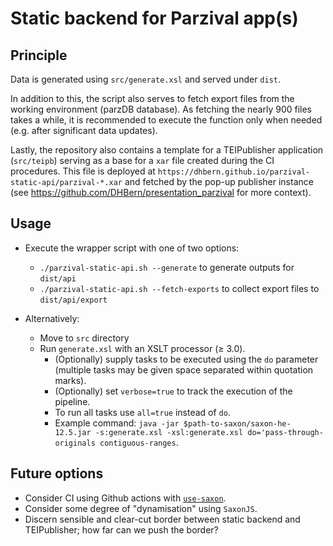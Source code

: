 # Static backend for Parzival app(s)

## Principle

Data is generated using `src/generate.xsl` and served under `dist`.

In addition to this, the script also serves to fetch export files from the working environment (parzDB database). As fetching the nearly 900 files takes a while, it is recommended to execute the function only when needed (e.g. after significant data updates).

Lastly, the repository also contains a template for a TEIPublisher application (`src/teipb`) serving as a base for a `xar` file created during the CI procedures. This file is deployed at `https://dhbern.github.io/parzival-static-api/parzival-*.xar` and fetched by the pop-up publisher instance (see https://github.com/DHBern/presentation_parzival for more context).

## Usage

* Execute the wrapper script with one of two options:
  * `./parzival-static-api.sh --generate` to generate outputs for `dist/api`
  * `./parzival-static-api.sh --fetch-exports` to collect export files to `dist/api/export`

* Alternatively:
  * Move to `src` directory
  * Run `generate.xsl` with an XSLT processor (≥ 3.0).
    * (Optionally) supply tasks to be executed using the `do` parameter (multiple tasks may be given space separated within quotation marks).
    * (Optionally) set `verbose=true` to track the execution of the pipeline.
    * To run all tasks use `all=true` instead of `do`.
    * Example command: `java -jar $path-to-saxon/saxon-he-12.5.jar -s:generate.xsl -xsl:generate.xsl do='pass-through-originals contiguous-ranges`.

## Future options

* Consider CI using Github actions with [`use-saxon`](https://github.com/marketplace/actions/use-saxon).
* Consider some degree of "dynamisation" using `SaxonJS`.
* Discern sensible and clear-cut border between static backend and TEIPublisher; how far can we push the border?
